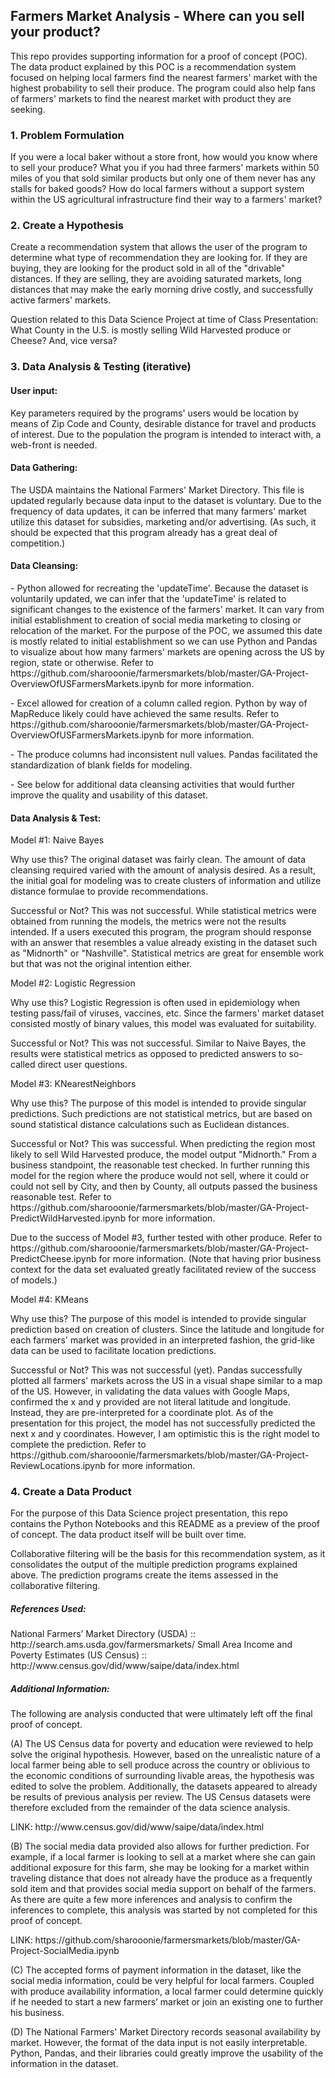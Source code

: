 <html>

<h2> Farmers Market Analysis - Where can you sell your product? </h2>

<p>This repo provides supporting information for a proof of concept (POC).  The data product explained by this POC is a recommendation system focused on helping local farmers find the nearest farmers' market with the highest probability to sell their produce.  The program could also help fans of farmers' markets to find the nearest market with product they are seeking. </p> 
<h3>1. Problem Formulation</h3>

<p>If you were a local baker without a store front, how would you know where to sell your produce?  What you if you had three farmers' markets within 50 miles of you that sold similar products but only one of them never has any stalls for baked goods? How do local farmers without a support system within the US agricultural infrastructure find their way to a farmers' market?</p>

<h3>2. Create a Hypothesis</h3>

<p>Create a recommendation system that allows the user of the program to determine what type of recommendation they are looking for.  If they are buying, they are looking for the product sold in all of the "drivable" distances.  If they are selling, they are avoiding saturated markets, long distances that may make the early morning drive costly, and successfully active farmers' markets.</p>
<p>Question related to this Data Science Project at time of Class Presentation:  What County in the U.S. is mostly selling Wild Harvested produce or Cheese?  And, vice versa?</p>

<h3>3. Data Analysis & Testing (iterative)</h3>

<h4>User input: </h4>
<p>Key parameters required by the programs' users would be location by means of Zip Code and County, desirable distance for travel and products of interest.  Due to the population the program is intended to interact with, a web-front is needed.  

<h4>Data Gathering: </h4>
<p>The USDA maintains the National Farmers' Market Directory.  This file is updated regularly because data input to the dataset is voluntary.  Due to the frequency of data updates, it can be inferred that many farmers' market utilize this dataset for subsidies, marketing and/or advertising.  (As such, it should be expected that this program already has a great deal of competition.)  </p>

<h4>Data Cleansing: </h4>
<p>- Python allowed for recreating the 'updateTime'.  Because the dataset is voluntarily updated, we can infer that the 'updateTime' is related to significant changes to the existence of the farmers' market.  It can vary from initial establishment to creation of social media marketing to closing or relocation of the market.  For the purpose of the POC, we assumed this date is mostly related to initial establishment so we can use Python and Pandas to visualize about how many farmers' markets are opening across the US by region, state or otherwise. Refer to https://github.com/sharooonie/farmersmarkets/blob/master/GA-Project-OverviewOfUSFarmersMarkets.ipynb for more information.</p>
<p>- Excel allowed for creation of a column called region.  Python by way of MapReduce likely could have achieved the same results. Refer to https://github.com/sharooonie/farmersmarkets/blob/master/GA-Project-OverviewOfUSFarmersMarkets.ipynb for more information.</p>
<p>- The produce columns had inconsistent null values. Pandas facilitated the standardization of blank fields for modeling.</p>
<p>- See below for additional data cleansing activities that would further improve the quality and usability of this dataset. </p>

<h4>Data Analysis & Test: </h4>
<p>Model #1: Naive Bayes</p>
<p>Why use this?  The original dataset was fairly clean. The amount of data cleansing required varied with the amount of analysis desired.  As a result, the initial goal for modeling was to create clusters of information and utilize distance formulae to provide recommendations.</p>
<p>Successful or Not?  This was not successful.  While statistical metrics were obtained from running the models, the metrics were not the results intended. If a users executed this program, the program should response with an answer that resembles a value already existing in the dataset such as "Midnorth" or "Nashville".  Statistical metrics are great for ensemble work but that was not the original intention either. </p>
<p>Model #2: Logistic Regression</p>
<p>Why use this?  Logistic Regression is often used in epidemiology when testing pass/fail of viruses, vaccines, etc.  Since the farmers' market dataset consisted mostly of binary values, this model was evaluated for suitability.</p>
<p>Successful or Not?  This was not successful.  Similar to Naive Bayes, the results were statistical metrics as opposed to predicted answers to so-called direct user questions.  </p>
<p>Model #3: KNearestNeighbors</p>
<p>Why use this?  The purpose of this model is intended to provide singular predictions.  Such predictions are not statistical metrics, but are based on sound statistical distance calculations such as Euclidean distances.</p>
<p>Successful or Not?  This was successful.  When predicting the region most likely to sell Wild Harvested produce, the model output "Midnorth."  From a business standpoint, the reasonable test checked.  In further running this model for the region where the produce would not sell, where it could or could not sell by City, and then by County, all outputs passed the business reasonable test. Refer to https://github.com/sharooonie/farmersmarkets/blob/master/GA-Project-PredictWildHarvested.ipynb for more information. </p>
<p>Due to the success of Model #3, further tested with other produce. Refer to https://github.com/sharooonie/farmersmarkets/blob/master/GA-Project-PredictCheese.ipynb for more information. (Note that having prior business context for the data set evaluated greatly facilitated review of the success of models.) </p>
<p>Model #4: KMeans</p>
<p>Why use this?  The purpose of this model is intended to provide singular prediction based on creation of clusters.  Since the latitude and longitude for each farmers' market was provided in an interpreted fashion, the grid-like data can be used to facilitate location predictions.</p>
<p>Successful or Not?  This was not successful (yet).  Pandas successfully plotted all farmers' markets across the US in a visual shape similar to a map of the US.  However, in validating the data values with Google Maps, confirmed the x and y provided are not literal latitude and longitude.  Instead, they are pre-interpreted for a coordinate plot.  As of the presentation for this project, the model has not successfully predicted the next x and y coordinates. However, I am optimistic this is the right model to complete the prediction. Refer to https://github.com/sharooonie/farmersmarkets/blob/master/GA-Project-ReviewLocations.ipynb for more information. </p>

<h3>4. Create a Data Product</h3>

<p>For the purpose of this Data Science project presentation, this repo contains the Python Notebooks and this README as a preview of the proof of concept. The data product itself will be built over time.</p>

<p>Collaborative filtering will be the basis for this recommendation system, as it consolidates the output of the multiple prediction programs explained above. The prediction programs create the items assessed in the collaborative filtering. </p>

<h5>References Used:</h5>
<p>
National Farmers’ Market Directory (USDA) :: http://search.ams.usda.gov/farmersmarkets/
Small Area Income and Poverty Estimates (US Census) :: http://www.census.gov/did/www/saipe/data/index.html
</p>

<h5>Additional Information:</h5>  

<p>The following are analysis conducted that were ultimately left off the final proof of concept.</p>
<p>(A) The US Census data for poverty and education were reviewed to help solve the original hypothesis.  However, based on the unrealistic nature of a local farmer being able to sell produce across the country or oblivious to the economic conditions of surrounding livable areas, the hypothesis was edited to solve the problem.  Additionally, the datasets appeared to already be results of previous analysis per review. The US Census datasets were therefore excluded from the remainder of the data science analysis.</p>
<p>LINK: http://www.census.gov/did/www/saipe/data/index.html</p>
<p>(B) The social media data provided also allows for further prediction.  For example, if a local farmer is looking to sell at a market where she can gain additional exposure for this farm, she may be looking for a market within traveling distance that does not already have the produce as a frequently sold item and that provides social media support on behalf of the farmers.  As there are quite a few more inferences and analysis to confirm the inferences to complete, this analysis was started by not completed for this proof of concept. </p>
<p>LINK: https://github.com/sharooonie/farmersmarkets/blob/master/GA-Project-SocialMedia.ipynb </p>
<p>(C) The accepted forms of payment information in the dataset, like the social media information, could be very helpful for local farmers. Coupled with produce availability information, a local farmer could determine quickly if he needed to start a new farmers’ market or join an existing one to further his business. </p>

<p>(D) The National Farmers' Market Directory records seasonal availability by market.  However, the format of the data input is not easily interpretable.  Python, Pandas, and their libraries could greatly improve the usability of the information in the dataset. </p>


</html>

